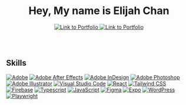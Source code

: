 <h1 align="center">Hey, My name is Elijah Chan</h1>

<p align="center">  
  <a href="https://elijahchan.ca/">
    <img alt="Link to Portfolio" title="Check out my Portfolio" target="_blank" src="https://img.shields.io/badge/Elijah's-Portfolio-CABDB9">
  </a>
    <a href="https://www.linkedin.com/in/elijahrc-chan/">
    <img alt="Link to Portfolio" title="Check out my Portfolio" target="_blank" src="https://img.shields.io/badge/Elijah's-Linkedin-blue">
  </a>

  
  <br><br>
</p>

<h2>Skills</h2>
<p>
<a href="#"><img alt="Adobe" src="https://img.shields.io/badge/Adobe-FF0000.svg?logo=adobe&logoColor=white"></a>
<a href="#"><img alt="Adobe After Effects" src="https://img.shields.io/badge/Adobee%20After%20Effects-9999FF.svg?logo=adobe-after-effects&logoColor=white"></a>
<a href="#"><img alt="Adobe InDesign" src="https://img.shields.io/badge/Adobe%20InDesign-FF3366.svg?logo=adobe-indesign&logoColor=white"></a>
<a href="#"><img alt="Adobe Photoshop" src="https://img.shields.io/badge/Adobe%20Photoshop-31A8FF.svg?logo=adobe-photoshop&logoColor=white"></a>
<a href="#"><img alt="Adobe Illustrator" src="https://img.shields.io/badge/Adobe%20Illustrator-FF9A00.svg?logo=adobe-illustrator&logoColor=white"></a>
<a href="#"><img alt="Visual Studio Code" src="https://img.shields.io/badge/visual%20studio%20code-007ACC.svg?logo=visual-studio-code&logoColor=white"></a>
<a href="#"><img alt="React" src="https://img.shields.io/badge/React-61DAFB.svg?logo=React&logoColor=white"></a>
<a href="#"><img alt="Tailwind CSS" src="https://img.shields.io/badge/Tailwind%20CSS-06B6D4.svg?logo=tailwind-css&logoColor=white"></a>
<a href="#"><img alt="Firebase" src="https://img.shields.io/badge/Firebase-FFCA28.svg?logo=firebase&logoColor=white"></a>
<a href="#"><img alt="Typescript" src="https://img.shields.io/badge/Typescript-3178C6.svg?logo=typescript&logoColor=white"></a>
<a href="#"><img alt="JavaScript" src="https://img.shields.io/badge/JavaScript-F7DF1E.svg?logo=javacript&logoColor=white"></a>
<a href="#"><img alt="Figma" src="https://img.shields.io/badge/Figma-F24E1E.svg?logo=figma&logoColor=white"></a>
<a href="#"><img alt="Expo" src="https://img.shields.io/badge/Expo-000020.svg?logo=expo&logoColor=white"></a>
<a href="#"><img alt="WordPress" src="https://img.shields.io/badge/WordPress-21759B.svg?logo=wordpress&logoColor=white"></a>
<a href="#"><img alt="Playwright" src="https://img.shields.io/badge/Playwright-2EAD33.svg?logo=playwright&logoColor=white"></a>
<br>
</p>
